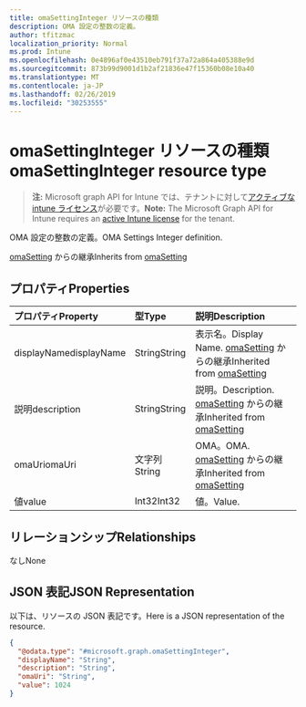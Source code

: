 ```yaml
---
title: omaSettingInteger リソースの種類
description: OMA 設定の整数の定義。
author: tfitzmac
localization_priority: Normal
ms.prod: Intune
ms.openlocfilehash: 0e4896af0e43510eb791f37a72a864a405388e9d
ms.sourcegitcommit: 873b99d9001d1b2af21836e47f15360b08e10a40
ms.translationtype: MT
ms.contentlocale: ja-JP
ms.lasthandoff: 02/26/2019
ms.locfileid: "30253555"
---
```

# <a name="omasettinginteger-resource-type"></a><span data-ttu-id="4dc1e-103">omaSettingInteger リソースの種類</span><span class="sxs-lookup"><span data-stu-id="4dc1e-103">omaSettingInteger resource type</span></span>

> <span data-ttu-id="4dc1e-104">**注:** Microsoft graph API for Intune では、テナントに対して[アクティブな intune ライセンス](https://go.microsoft.com/fwlink/?linkid=839381)が必要です。</span><span class="sxs-lookup"><span data-stu-id="4dc1e-104">**Note:** The Microsoft Graph API for Intune requires an [active Intune license](https://go.microsoft.com/fwlink/?linkid=839381) for the tenant.</span></span>

<span data-ttu-id="4dc1e-105">OMA 設定の整数の定義。</span><span class="sxs-lookup"><span data-stu-id="4dc1e-105">OMA Settings Integer definition.</span></span>


<span data-ttu-id="4dc1e-106">[omaSetting](../resources/intune-deviceconfig-omasetting.md) からの継承</span><span class="sxs-lookup"><span data-stu-id="4dc1e-106">Inherits from [omaSetting](../resources/intune-deviceconfig-omasetting.md)</span></span>

## <a name="properties"></a><span data-ttu-id="4dc1e-107">プロパティ</span><span class="sxs-lookup"><span data-stu-id="4dc1e-107">Properties</span></span>
|<span data-ttu-id="4dc1e-108">プロパティ</span><span class="sxs-lookup"><span data-stu-id="4dc1e-108">Property</span></span>|<span data-ttu-id="4dc1e-109">型</span><span class="sxs-lookup"><span data-stu-id="4dc1e-109">Type</span></span>|<span data-ttu-id="4dc1e-110">説明</span><span class="sxs-lookup"><span data-stu-id="4dc1e-110">Description</span></span>|
|:---|:---|:---|
|<span data-ttu-id="4dc1e-111">displayName</span><span class="sxs-lookup"><span data-stu-id="4dc1e-111">displayName</span></span>|<span data-ttu-id="4dc1e-112">String</span><span class="sxs-lookup"><span data-stu-id="4dc1e-112">String</span></span>|<span data-ttu-id="4dc1e-113">表示名。</span><span class="sxs-lookup"><span data-stu-id="4dc1e-113">Display Name.</span></span> <span data-ttu-id="4dc1e-114">[omaSetting](../resources/intune-deviceconfig-omasetting.md) からの継承</span><span class="sxs-lookup"><span data-stu-id="4dc1e-114">Inherited from [omaSetting](../resources/intune-deviceconfig-omasetting.md)</span></span>|
|<span data-ttu-id="4dc1e-115">説明</span><span class="sxs-lookup"><span data-stu-id="4dc1e-115">description</span></span>|<span data-ttu-id="4dc1e-116">String</span><span class="sxs-lookup"><span data-stu-id="4dc1e-116">String</span></span>|<span data-ttu-id="4dc1e-117">説明。</span><span class="sxs-lookup"><span data-stu-id="4dc1e-117">Description.</span></span> <span data-ttu-id="4dc1e-118">[omaSetting](../resources/intune-deviceconfig-omasetting.md) からの継承</span><span class="sxs-lookup"><span data-stu-id="4dc1e-118">Inherited from [omaSetting](../resources/intune-deviceconfig-omasetting.md)</span></span>|
|<span data-ttu-id="4dc1e-119">omaUri</span><span class="sxs-lookup"><span data-stu-id="4dc1e-119">omaUri</span></span>|<span data-ttu-id="4dc1e-120">文字列</span><span class="sxs-lookup"><span data-stu-id="4dc1e-120">String</span></span>|<span data-ttu-id="4dc1e-121">OMA。</span><span class="sxs-lookup"><span data-stu-id="4dc1e-121">OMA.</span></span> <span data-ttu-id="4dc1e-122">[omaSetting](../resources/intune-deviceconfig-omasetting.md) からの継承</span><span class="sxs-lookup"><span data-stu-id="4dc1e-122">Inherited from [omaSetting](../resources/intune-deviceconfig-omasetting.md)</span></span>|
|<span data-ttu-id="4dc1e-123">値</span><span class="sxs-lookup"><span data-stu-id="4dc1e-123">value</span></span>|<span data-ttu-id="4dc1e-124">Int32</span><span class="sxs-lookup"><span data-stu-id="4dc1e-124">Int32</span></span>|<span data-ttu-id="4dc1e-125">値。</span><span class="sxs-lookup"><span data-stu-id="4dc1e-125">Value.</span></span>|

## <a name="relationships"></a><span data-ttu-id="4dc1e-126">リレーションシップ</span><span class="sxs-lookup"><span data-stu-id="4dc1e-126">Relationships</span></span>
<span data-ttu-id="4dc1e-127">なし</span><span class="sxs-lookup"><span data-stu-id="4dc1e-127">None</span></span>

## <a name="json-representation"></a><span data-ttu-id="4dc1e-128">JSON 表記</span><span class="sxs-lookup"><span data-stu-id="4dc1e-128">JSON Representation</span></span>
<span data-ttu-id="4dc1e-129">以下は、リソースの JSON 表記です。</span><span class="sxs-lookup"><span data-stu-id="4dc1e-129">Here is a JSON representation of the resource.</span></span>
<!-- {
  "blockType": "resource",
  "@odata.type": "microsoft.graph.omaSettingInteger"
}
-->
``` json
{
  "@odata.type": "#microsoft.graph.omaSettingInteger",
  "displayName": "String",
  "description": "String",
  "omaUri": "String",
  "value": 1024
}
```




